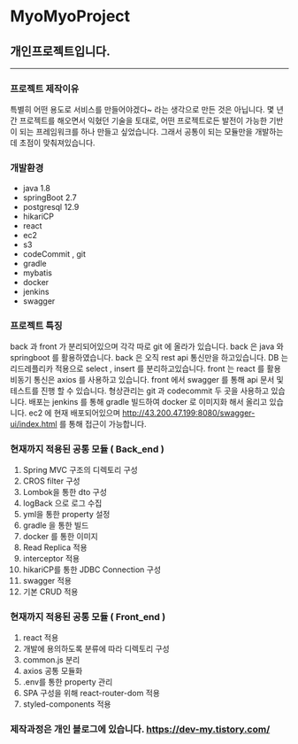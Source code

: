 # MyoMyoProject

  ## 개인프로젝트입니다.
  ------------------
  ### 프로젝트 제작이유
  특별히 어떤 용도로 서비스를 만들어야겠다~ 라는 생각으로 만든 것은 아닙니다.
  몇 년간 프로젝트를 해오면서 익혔던 기술을 토대로, 어떤 프로젝트로든 발전이 가능한 기반이 되는 프레임워크를 하나 만들고 싶었습니다.
  그래서 공통이 되는 모듈만을 개발하는데 초점이 맞춰져있습니다.

  ### 개발환경
  + java 1.8
  + springBoot 2.7
  + postgresql 12.9
  + hikariCP
  + react
  + ec2
  + s3
  + codeCommit , git
  + gradle
  + mybatis
  + docker
  + jenkins
  + swagger
  
  ### 프로젝트 특징
  back 과 front 가 분리되어있으며 각각 따로 git 에 올라가 있습니다.
  back 은 java 와 springboot 를 활용하였습니다.
  back 은 오직 rest api 통신만을 하고있습니다.
  DB 는 리드레플리카 적용으로 select , insert 를 분리하고있습니다.
  front 는 react 를 활용 비동기 통신은 axios 를 사용하고 있습니다.
  front 에서 swagger 를 통해 api 문서 및 테스트를 진행 할 수 있습니다.
  형상관리는 git 과 codecommit 두 곳을 사용하고 있습니다.
  배포는 jenkins 를 통해 gradle 빌드하여 docker 로 이미지화 해서 올리고 있습니다.
  ec2 에 현재 배포되어있으며 http://43.200.47.199:8080/swagger-ui/index.html 를 통해 접근이 가능합니다.

  ### 현재까지 적용된 공통 모듈 ( Back_end )
  1. Spring MVC 구조의 디렉토리 구성
  2. CROS filter 구성
  3. Lombok을 통한 dto 구성
  4. logBack 으로 로그 수집
  5. yml을 통한 property 설정
  6. gradle 을 통한 빌드
  7. docker 를 통한 이미지
  8. Read Replica 적용
  9. interceptor 적용
  10. hikariCP를 통한 JDBC Connection 구성
  11. swagger 적용
  12. 기본 CRUD 적용

  ### 현재까지 적용된 공통 모듈 ( Front_end )
  1. react 적용
  2. 개발에 용의하도록 분류에 따라 디렉토리 구성
  3. common.js 분리
  4. axios 공통 모듈화
  5. .env를 통한 property 관리
  6. SPA 구성을 위해 react-router-dom 적용
  7. styled-components 적용

 ### 제작과정은 개인 블로그에 있습니다. https://dev-my.tistory.com/
